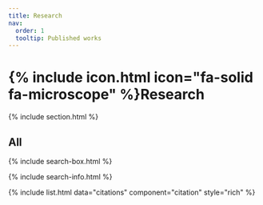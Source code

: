 ```yaml
---
title: Research
nav:
  order: 1
  tooltip: Published works
---
```


# {% include icon.html icon="fa-solid fa-microscope" %}Research


{% include section.html %}





## All

{% include search-box.html %}

{% include search-info.html %}

{% include list.html data="citations" component="citation" style="rich" %}
